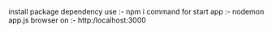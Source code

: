 install package dependency use :-  npm i
command for start app :- nodemon app.js
browser on :- http:/localhost:3000